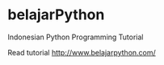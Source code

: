 # belajarPython
Indonesian Python Programming Tutorial

Read tutorial http://www.belajarpython.com/
